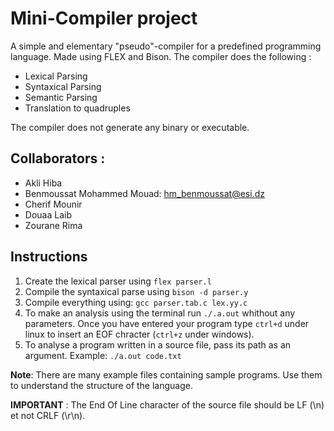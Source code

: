 # Mini-Compiler project
A simple and elementary "pseudo"-compiler for a predefined programming language. Made using FLEX and Bison.
The compiler does the following :
- Lexical Parsing
- Syntaxical Parsing
- Semantic Parsing
- Translation to quadruples

The compiler does not generate any binary or executable.

## Collaborators :
- Akli Hiba
- Benmoussat Mohammed Mouad: hm_benmoussat@esi.dz
- Cherif Mounir
- Douaa Laib
- Zourane Rima

## Instructions
1. Create the lexical parser using `flex parser.l`
2. Compile the syntaxical parse using `bison -d parser.y`
3. Compile everything using: `gcc parser.tab.c lex.yy.c`
4. To make an analysis using the terminal run `./.a.out` whithout any parameters. Once you have entered your program type `ctrl+d` under linux to insert an EOF chracter (`ctrl+z` under windows).
5. To analyse a program written in a source file, pass its path as an argument. Example:  `./a.out code.txt`


**Note**: There are many example files containing sample programs. Use them to understand the structure of the language.

**IMPORTANT** : The End Of Line character of the source file should be LF (\n) et not CRLF (\r\n).

